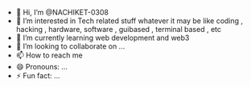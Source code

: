 - 👋 Hi, I’m @NACHIKET-0308
- 👀 I’m interested in Tech related stuff whatever it may be like coding , hacking , hardware, software , guibased , terminal based , etc
- 🌱 I’m currently learning web development and web3
- 💞️ I’m looking to collaborate on ...
- 📫 How to reach me 
- 😄 Pronouns: ...
- ⚡ Fun fact: ...

<!---
NACHIKET-0308/NACHIKET-0308 is a ✨ special ✨ repository because its `README.md` (this file) appears on your GitHub profile.
You can click the Preview link to take a look at your changes.
--->
